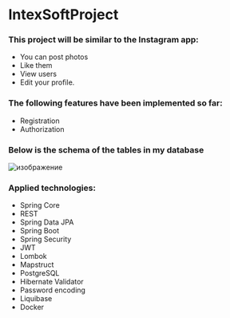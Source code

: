 # IntexSoftProject
### This project will be similar to the Instagram app:
+ You can post photos
+ Like them
+ View users
+ Edit your profile.

### The following features have been implemented so far:
+ Registration
+ Authorization

### Below is the schema of the tables in my database
![изображение](https://user-images.githubusercontent.com/51529773/203036515-44eb3ff0-bcc6-41ae-842b-917dab8bd7b8.png)

### Applied technologies:
+ Spring Core
+ REST
+ Spring Data JPA
+ Spring Boot
+ Spring Security
+ JWT 
+ Lombok
+ Mapstruct
+ PostgreSQL
+ Hibernate Validator
+ Password encoding
+ Liquibase
+ Docker
